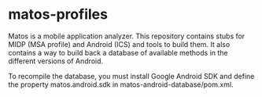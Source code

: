matos-profiles
==============

Matos is a mobile application analyzer. This repository contains stubs for MIDP (MSA profile) and Android (ICS) and tools to build them.
It also contains a way to build back a database of available methods in the different versions of Android.

To recompile the database, you must install Google Android SDK and define the property matos.android.sdk in matos-android-database/pom.xml.

